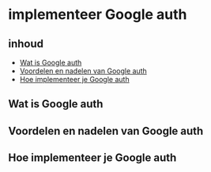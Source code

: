 # implementeer Google auth

## inhoud
- [Wat is Google auth](https://github.com/davey2206/Portfolio_Semester_3/blob/main/Documentatie/Research/Research_Google_login.md#wat-is-google-auth)
- [Voordelen en nadelen van Google auth](https://github.com/davey2206/Portfolio_Semester_3/blob/main/Documentatie/Research/Research_Google_login.md#voordelen-en-nadelen-van-google-auth)
- [Hoe implementeer je Google auth](https://github.com/davey2206/Portfolio_Semester_3/blob/main/Documentatie/Research/Research_Google_login.md#hoe-implementeer-je-google-auth)

## Wat is Google auth

## Voordelen en nadelen van Google auth

## Hoe implementeer je Google auth
